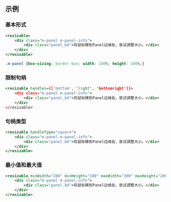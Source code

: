 ## 示例
### 基本形式

<div class="m-example"></div>

```xml
<resizable>
    <div class="m-panel m-panel-info">
        <div class="panel_bd">将鼠标移到Panel边缘处，尝试调整大小。</div>
    </div>
</resizable>
```

```css
.m-panel {box-sizing: border-box; width: 100%; height: 100%;}
```

### 限制句柄

<div class="m-example"></div>

```xml
<resizable handles={['bottom', 'right', 'bottomright']}>
    <div class="m-panel m-panel-info">
        <div class="panel_bd">将鼠标移到Panel边缘处，尝试调整大小。</div>
    </div>
</resizable>
```

### 句柄类型

<div class="m-example"></div>

```xml
<resizable handleType="square">
    <div class="m-panel m-panel-info">
        <div class="panel_bd">将鼠标移到Panel边缘处，尝试调整大小。</div>
    </div>
</resizable>
```

### 最小值和最大值

<div class="m-example"></div>

```xml
<resizable minWidth="200" minHeight="100" maxWidth="300" maxHeight="200">
    <div class="m-panel m-panel-info">
        <div class="panel_bd">将鼠标移到Panel边缘处，尝试调整大小。</div>
    </div>
</resizable>
```
